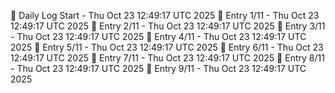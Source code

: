 📅 Daily Log Start - Thu Oct 23 12:49:17 UTC 2025
📌 Entry 1/11 - Thu Oct 23 12:49:17 UTC 2025
📌 Entry 2/11 - Thu Oct 23 12:49:17 UTC 2025
📌 Entry 3/11 - Thu Oct 23 12:49:17 UTC 2025
📌 Entry 4/11 - Thu Oct 23 12:49:17 UTC 2025
📌 Entry 5/11 - Thu Oct 23 12:49:17 UTC 2025
📌 Entry 6/11 - Thu Oct 23 12:49:17 UTC 2025
📌 Entry 7/11 - Thu Oct 23 12:49:17 UTC 2025
📌 Entry 8/11 - Thu Oct 23 12:49:17 UTC 2025
📌 Entry 9/11 - Thu Oct 23 12:49:17 UTC 2025
